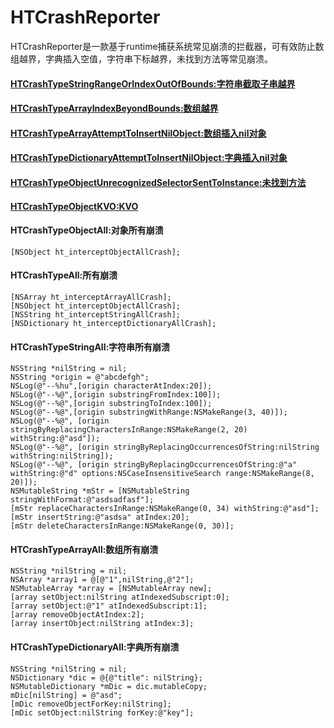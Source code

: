 # HTCrashReporter

 HTCrashReporter是一款基于runtime捕获系统常见崩溃的拦截器，可有效防止数组越界，字典插入空值，字符串下标越界，未找到方法等常见崩溃。
 
 #### [HTCrashTypeStringRangeOrIndexOutOfBounds:字符串截取子串越界](#stringAll)
 #### [HTCrashTypeArrayIndexBeyondBounds:数组越界](#arrayAll)
 #### [HTCrashTypeArrayAttemptToInsertNilObject:数组插入nil对象](#arrayAll)
 #### [HTCrashTypeDictionaryAttemptToInsertNilObject:字典插入nil对象](#dictionaryAll)
 #### [HTCrashTypeObjectUnrecognizedSelectorSentToInstance:未找到方法](#objectAll)
 #### [HTCrashTypeObjectKVO:KVO](#objectAll)
 #### <span id="objectAll">HTCrashTypeObjectAll:对象所有崩溃</span>
    [NSObject ht_interceptObjectAllCrash];
 #### HTCrashTypeAll:所有崩溃
    [NSArray ht_interceptArrayAllCrash];
    [NSObject ht_interceptObjectAllCrash];
    [NSString ht_interceptStringAllCrash];
    [NSDictionary ht_interceptDictionaryAllCrash];
 #### <span id="stringAll">HTCrashTypeStringAll:字符串所有崩溃</span>
    NSString *nilString = nil;
    NSString *origin = @"abcdefgh";
    NSLog(@"--%hu",[origin characterAtIndex:20]);
    NSLog(@"--%@",[origin substringFromIndex:100]);
    NSLog(@"--%@",[origin substringToIndex:100]);
    NSLog(@"--%@",[origin substringWithRange:NSMakeRange(3, 40)]);
    NSLog(@"--%@", [origin stringByReplacingCharactersInRange:NSMakeRange(2, 20) withString:@"asd"]);
    NSLog(@"--%@", [origin stringByReplacingOccurrencesOfString:nilString withString:nilString]);
    NSLog(@"--%@", [origin stringByReplacingOccurrencesOfString:@"a" withString:@"d" options:NSCaseInsensitiveSearch range:NSMakeRange(8, 20)]);
    NSMutableString *mStr = [NSMutableString stringWithFormat:@"asdsadfasf"];
    [mStr replaceCharactersInRange:NSMakeRange(0, 34) withString:@"asd"];
    [mStr insertString:@"asdsa" atIndex:20];
    [mStr deleteCharactersInRange:NSMakeRange(0, 30)];
#### <span id="arrayAll">HTCrashTypeArrayAll:数组所有崩溃</span>
    NSString *nilString = nil;
    NSArray *array1 = @[@"1",nilString,@"2"];
    NSMutableArray *array = [NSMutableArray new];
    [array setObject:nilString atIndexedSubscript:0];
    [array setObject:@"1" atIndexedSubscript:1];
    [array removeObjectAtIndex:2];
    [array insertObject:nilString atIndex:3];
#### <span id="dictionaryAll">HTCrashTypeDictionaryAll:字典所有崩溃</span>
    NSString *nilString = nil;
    NSDictionary *dic = @{@"title": nilString};
    NSMutableDictionary *mDic = dic.mutableCopy;
    mDic[nilString] = @"asd";
    [mDic removeObjectForKey:nilString];
    [mDic setObject:nilString forKey:@"key"];
